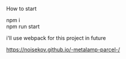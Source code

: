 How to start

npm i <br>
npm run start

i'll use webpack for this project in future

https://noisekov.github.io/-metalamp-parcel-/
